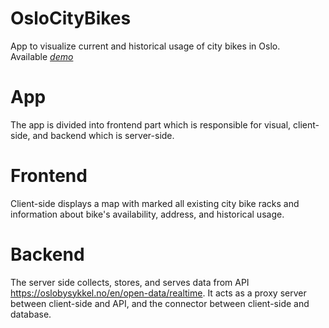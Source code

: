 # OsloCityBikes
App to visualize current and historical usage of city bikes in Oslo.<br>
Available *[demo](https://oslo-city-bikes.vercel.app/)*

# App
The app is divided into frontend part which is responsible for visual, client-side, and backend which is server-side.

# Frontend
Client-side displays a map with marked all existing city bike racks and information about bike's availability, address, and historical usage.

# Backend
The server side collects, stores, and serves data from API https://oslobysykkel.no/en/open-data/realtime. It acts as a proxy server between client-side and API, and the connector between client-side and database. 
